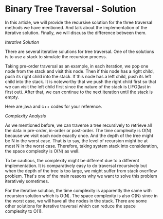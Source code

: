 # Binary Tree Traversal - Solution

In this article, we will provide the recursive solution for the three traversal methods we have mentioned. And talk
about the implementation of the iterative solution. Finally, we will discuss the difference between them.

*Iterative Solution*

There are several iterative solutions for tree traversal. One of the solutions is to use a stack to simulate the
recursion process.

Taking pre-order traversal as an example, in each iteration, we pop one node from the stack and visit this node. Then if
this node has a right child, push its right child into the stack. If this node has a left child, push its left child
into the stack. It is noteworthy that we push the right child first so that we can visit the left child first since the
nature of the stack is LIFO(last in first out). After that, we can continue to the next iteration until the stack is
empty.

Here are java and c++ codes for your reference.

*Complexity Analysis*

As we mentioned before, we can traverse a tree recursively to retrieve all the data in pre-order, in-order or
post-order. The time complexity is O(N) because we visit each node exactly once. And the depth of the tree might be N in
the worst case. That is to say, the level of recursion might be at most N in the worst case. Therefore, taking system
stack into consideration, the space complexity is O(N) as well.

To be cautious, the complexity might be different due to a different implementation. It is comparatively easy to do
traversal recursively but when the depth of the tree is too large, we might suffer from stack overflow problem. That's
one of the main reasons why we want to solve this problem iteratively sometimes.

For the iterative solution, the time complexity is apparently the same with recursion solution which is O(N). The space
complexity is also O(N) since in the worst case, we will have all the nodes in the stack. There are some other solutions
for iterative traversal which can reduce the space complexity to O(1).
